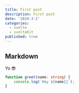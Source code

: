 ```yaml
---
title: First post
description: First post
date: '2024-3-2'
categories:
  - svelte
  - svelteKit
published: true
---
```


## Markdown

Yo 😎

```ts
function greet(name: string) {
	console.log(`Hey ${name}👋`);
}
```
